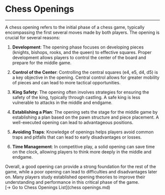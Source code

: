 # Chess Openings

---

A chess opening refers to the initial phase of a chess game, typically encompassing the first several moves made by both players. The opening is crucial for several reasons:

1. **Development**: The opening phase focuses on developing pieces (knights, bishops, rooks, and the queen) to effective squares. Proper development allows players to control the center of the board and prepare for the middle game.

2. **Control of the Center**: Controlling the central squares (e4, e5, d4, d5) is a key objective in the opening. Central control allows for greater mobility of pieces and can lead to more tactical opportunities.

3. **King Safety**: The opening often involves strategies for ensuring the safety of the king, typically through castling. A safe king is less vulnerable to attacks in the middle and endgame.

4. **Establishing a Plan**: The opening sets the stage for the middle game by establishing a plan based on the pawn structure and piece placement. A well-executed opening can lead to advantageous positions.

5. **Avoiding Traps**: Knowledge of openings helps players avoid common traps and pitfalls that can lead to early disadvantages or losses.

6. **Time Management**: In competitive play, a solid opening can save time on the clock, allowing players to think more deeply in the middle and endgame.

Overall, a good opening can provide a strong foundation for the rest of the game, while a poor opening can lead to difficulties and disadvantages later on. Many players study established opening theories to improve their understanding and performance in this critical phase of the game. <br>
[→ Go to Chess Openings List](chess openings.md)